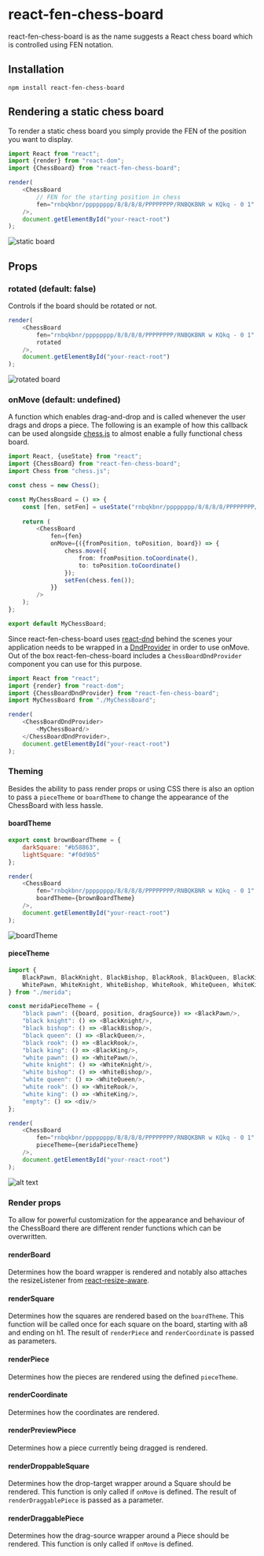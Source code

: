 # react-fen-chess-board
react-fen-chess-board is as the name suggests a React chess board which is controlled using FEN notation.

## Installation
``npm install react-fen-chess-board``

## Rendering a static chess board
To render a static chess board you simply provide the FEN of the position you want to display.
````typescript jsx
import React from "react";
import {render} from "react-dom";
import {ChessBoard} from "react-fen-chess-board";

render(
    <ChessBoard 
        // FEN for the starting position in chess
        fen="rnbqkbnr/pppppppp/8/8/8/8/PPPPPPPP/RNBQKBNR w KQkq - 0 1"
    />,
    document.getElementById("your-react-root")
);
````
![static board](https://raw.githubusercontent.com/dv16sen/react-chess-board/master/assets/static-board.PNG "Static ChessBoard")

## Props
### rotated (default: false)
Controls if the board should be rotated or not.
````typescript jsx
render(
    <ChessBoard 
        fen="rnbqkbnr/pppppppp/8/8/8/8/PPPPPPPP/RNBQKBNR w KQkq - 0 1"
        rotated
    />,
    document.getElementById("your-react-root")
);
````
![rotated board](https://raw.githubusercontent.com/dv16sen/react-chess-board/master/assets/rotated.PNG "Rotated ChessBoard")

### onMove (default: undefined)
A function which enables drag-and-drop and is called whenever the user drags and drops a piece. The following is an example of how this callback can be used alongside [chess.js](https://github.com/jhlywa/chess.js) to almost enable a fully functional chess board.
````typescript jsx
import React, {useState} from "react";
import {ChessBoard} from "react-fen-chess-board";
import Chess from "chess.js";

const chess = new Chess();

const MyChessBoard = () => {
    const [fen, setFen] = useState("rnbqkbnr/pppppppp/8/8/8/8/PPPPPPPP/RNBQKBNR w KQkq - 0 1");
    
    return (
        <ChessBoard
            fen={fen}
            onMove={({fromPosition, toPosition, board}) => {
                chess.move({
                    from: fromPosition.toCoordinate(), 
                    to: toPosition.toCoordinate()
                });
                setFen(chess.fen());
            }}
        />
    );
};

export default MyChessBoard;
````

Since react-fen-chess-board uses [react-dnd](https://react-dnd.github.io/react-dnd/about) behind the scenes your application needs to be wrapped in a [DndProvider](https://react-dnd.github.io/react-dnd/docs/api/dnd-provider) in order to use onMove. Out of the box react-fen-chess-board includes a ``ChessBoardDndProvider`` component you can use for this purpose. 
````typescript jsx
import React from "react";
import {render} from "react-dom";
import {ChessBoardDndProvider} from "react-fen-chess-board";
import MyChessBoard from "./MyChessBoard";

render(
    <ChessBoardDndProvider>
        <MyChessBoard/>
    </ChessBoardDndProvider>,
    document.getElementById("your-react-root")
);
````

### Theming
Besides the ability to pass render props or using CSS there is also an option to pass a ``pieceTheme`` or ``boardTheme`` to change the appearance of the ChessBoard with less hassle.

#### boardTheme
````javascript
export const brownBoardTheme = {
    darkSquare: "#b58863",
    lightSquare: "#f0d9b5"
};

render(
    <ChessBoard 
        fen="rnbqkbnr/pppppppp/8/8/8/8/PPPPPPPP/RNBQKBNR w KQkq - 0 1"
        boardTheme={brownBoardTheme}
    />,
    document.getElementById("your-react-root")
);
````
![boardTheme](https://raw.githubusercontent.com/dv16sen/react-chess-board/master/assets/board-theme.PNG "boardTheme")

#### pieceTheme
````javascript
import {
    BlackPawn, BlackKnight, BlackBishop, BlackRook, BlackQueen, BlackKing,
    WhitePawn, WhiteKnight, WhiteBishop, WhiteRook, WhiteQueen, WhiteKing
} from "./merida";

const meridaPieceTheme = {
    "black pawn": ({board, position, dragSource}) => <BlackPawn/>,
    "black knight": () => <BlackKnight/>,
    "black bishop": () => <BlackBishop/>,
    "black queen": () => <BlackQueen/>,
    "black rook": () => <BlackRook/>,
    "black king": () => <BlackKing/>,
    "white pawn": () => <WhitePawn/>,
    "white knight": () => <WhiteKnight/>,
    "white bishop": () => <WhiteBishop/>,
    "white queen": () => <WhiteQueen/>,
    "white rook": () => <WhiteRook/>,
    "white king": () => <WhiteKing/>,
    "empty": () => <div/>
};

render(
    <ChessBoard 
        fen="rnbqkbnr/pppppppp/8/8/8/8/PPPPPPPP/RNBQKBNR w KQkq - 0 1"
        pieceTheme={meridaPieceTheme}
    />,
    document.getElementById("your-react-root")
);
````
![alt text](https://raw.githubusercontent.com/dv16sen/react-chess-board/master/assets/piece-theme.PNG "pieceTheme")

### Render props
To allow for powerful customization for the appearance and behaviour of the ChessBoard there are different render functions which can be overwritten.

#### renderBoard
Determines how the board wrapper is rendered and notably also attaches the resizeListener from [react-resize-aware](https://www.npmjs.com/package/react-resize-aware).

#### renderSquare
Determines how the squares are rendered based on the ``boardTheme``. This function will be called once for each square on the board, starting with a8 and ending on h1. The result of ``renderPiece`` and ``renderCoordinate`` is passed as parameters.

#### renderPiece
Determines how the pieces are rendered using the defined ``pieceTheme``.

#### renderCoordinate
Determines how the coordinates are rendered.

#### renderPreviewPiece
Determines how a piece currently being dragged is rendered.

#### renderDroppableSquare
Determines how the drop-target wrapper around a Square should be rendered. This function is only called if ``onMove`` is defined. The result of ``renderDraggablePiece`` is passed as a parameter.

#### renderDraggablePiece
Determines how the drag-source wrapper around a Piece should be rendered. This function is only called if ``onMove`` is defined.


